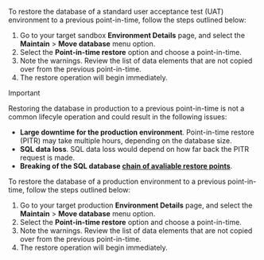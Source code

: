 To restore the database of a standard user acceptance test (UAT) environment to a previous point-in-time, follow the steps outlined below:

1. Go to your target sandbox **Environment Details** page, and select the **Maintain** > **Move database** menu option.
2. Select the **Point-in-time restore** option and choose a point-in-time.
3. Note the warnings. Review the list of data elements that are not copied over from the previous point-in-time.
4. The restore operation will begin immediately.

> [!IMPORTANT]
> Restoring the database in production to a previous point-in-time is not a common lifecyle operation and could result in the following issues:
> - **Large downtime for the production environment**. Point-in-time restore (PITR) may take multiple hours, depending on the database size.
> - **SQL data loss**. SQL data loss would depend on how far back the PITR request is made.
> - **Breaking of the SQL database [chain of avaliable restore points](https://github.com/MicrosoftDocs/Dynamics-365-Unified-Operations-Public/blob/main/articles/fin-ops-core/dev-itpro/database/database-point-in-time-restore.md#breaking-the-chain-of-available-restore-points)**.

To restore the database of a production environment to a previous point-in-time, follow the steps outlined below:

1. Go to your target production **Environment Details** page, and select the **Maintain** > **Move database** menu option.
2. Select the **Point-in-time restore** option and choose a point-in-time.
3. Note the warnings. Review the list of data elements that are not copied over from the previous point-in-time.
4. The restore operation will begin immediately. 

